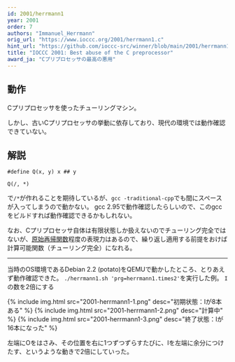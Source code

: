 ```yaml
---
id: 2001/herrmann1
year: 2001
order: 7
authors: "Immanuel_Herrmann"
orig_url: "https://www.ioccc.org/2001/herrmann1.c"
hint_url: "https://github.com/ioccc-src/winner/blob/main/2001/herrmann1.hint"
title: "IOCCC 2001: Best abuse of the C preprocessor"
award_ja: "Cプリプロセッサの最高の悪用"
---
```


## 動作

Cプリプロセッサを使ったチューリングマシン。

しかし、古いCプリプロセッサの挙動に依存しており、現代の環境では動作確認できていない。

## 解説

```
#define Q(x, y) x ## y

Q(/, *)
```

で`/*`が作れることを期待しているが、`gcc -traditional-cpp`でも間にスペースが入ってしまうので動かない。
gcc 2.95で動作確認したらしいので、このgccをビルドすれば動作確認できるかもしれない。

なお、Cプリプロセッサ自体は有限状態しか扱えないのでチューリング完全ではないが、[原始再帰関数](https://ja.wikipedia.org/wiki/%E5%8E%9F%E5%A7%8B%E5%86%8D%E5%B8%B0%E9%96%A2%E6%95%B0)程度の表現力はあるので、繰り返し適用する前提をおけば計算可能関数（チューリング完全）になれる。

---

当時のOS環境であるDebian 2.2 (potato)をQEMUで動かしたところ、とりあえず動作確認できた。
`./herrmann1.sh 'prg=herrmann1.times2'`を実行した例。
`I`の数を2倍にする

{% include img.html src="2001-herrmann1-1.png" desc="初期状態：Iが8本ある" %}
{% include img.html src="2001-herrmann1-2.png" desc="計算中" %}
{% include img.html src="2001-herrmann1-3.png" desc="終了状態：Iが16本になった" %}

左端にOをはさみ、その位置を右に1つずつずらすたびに、Iを左端に余分につけたす、というような動きで2倍にしていった。
